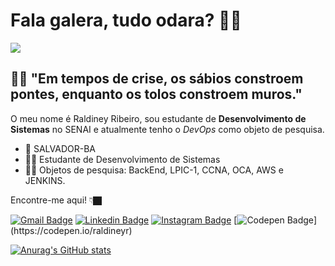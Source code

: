 
# Fala galera, tudo odara? 👋🏿 
![](https://pbs.twimg.com/profile_banners/548138481/1617978450/1080x360)
##  🧘🏿‍ "Em tempos de crise, os sábios constroem pontes, enquanto os tolos constroem muros." 


O meu nome é Raldiney Ribeiro, sou estudante de **Desenvolvimento de Sistemas** no SENAI e atualmente tenho o *DevOps* como objeto de pesquisa.

- 📍 SALVADOR-BA
- 🧔🏾 Estudante de Desenvolvimento de Sistemas
- ✍🏿 Objetos de pesquisa: BackEnd, LPIC-1, CCNA, OCA, AWS e JENKINS.


Encontre-me aqui!  👇🏿

[![Gmail Badge](https://img.shields.io/badge/-raldineyr@gmail.com-DEB887?style=flat-square&logo=Gmail&logoColor=white&link=mailto:raldineyr@gmail.com)](mailto:raldineyr@gmail.com)
[![Linkedin Badge](https://img.shields.io/badge/-LinkedIn-CD853F?style=flat-square&logo=Linkedin&logoColor=white&link=https://www.linkedin.com/in/raldineyr/)](https://www.linkedin.com/in/raldineyr/) [![Instagram Badge](https://img.shields.io/badge/-Instagram-A0522D?style=flat-square&logo=Instagram&logoColor=white&link=https://www.instagram.com/raldineyr/)](https://www.instagram.com/raldineyr/) [![Codepen Badge](https://img.shields.io/badge/-Codepen-black?style=flat-square&logo=Codepen&logoColor=white&link=[https://codepen.io/raldineyr](https://codepen.io/raldineyr))](https://codepen.io/raldineyr)


[![Anurag's GitHub stats](https://github-readme-stats.vercel.app/api?username=raldineyr)](https://github.com/anuraghazra/github-readme-stats)











